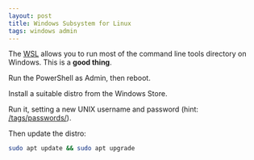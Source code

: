 ```yaml
---
layout: post
title: Windows Subsystem for Linux 
tags: windows admin
---
```


The [WSL](https://docs.microsoft.com/en-us/windows/wsl/about) allows you to run most of the command line tools directory on Windows. This is a **good thing**. 

Run the PowerShell as Admin, then reboot. 

Install a suitable distro from the Windows Store. 

Run it, setting a new UNIX username and password (hint: [/tags/passwords/](LastPass)). 

Then update the distro: 

```bash
sudo apt update && sudo apt upgrade
```


